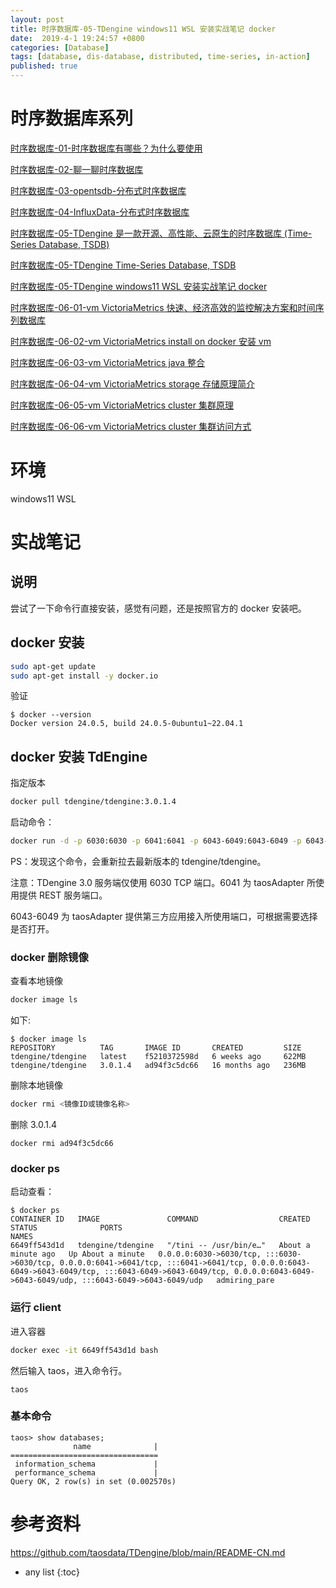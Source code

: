 ```yaml
---
layout: post
title: 时序数据库-05-TDengine windows11 WSL 安装实战笔记 docker 
date:  2019-4-1 19:24:57 +0800
categories: [Database]
tags: [database, dis-database, distributed, time-series, in-action]
published: true
---
```


# 时序数据库系列

[时序数据库-01-时序数据库有哪些？为什么要使用](https://houbb.github.io/2019/04/01/database-time-seriers-01-overview)

[时序数据库-02-聊一聊时序数据库](https://houbb.github.io/2019/04/01/database-time-seriers-02-chat)

[时序数据库-03-opentsdb-分布式时序数据库](https://houbb.github.io/2019/04/01/database-time-seriers-03-opentsdb)

[时序数据库-04-InfluxData-分布式时序数据库](https://houbb.github.io/2019/04/01/database-time-seriers-04-influxdb)

[时序数据库-05-TDengine 是一款开源、高性能、云原生的时序数据库 (Time-Series Database, TSDB)](https://houbb.github.io/2019/04/01/database-time-seriers-05-00-tdengine-overview)

[时序数据库-05-TDengine Time-Series Database, TSDB](https://houbb.github.io/2019/04/01/database-time-seriers-05-01-tdengine-chat)

[时序数据库-05-TDengine windows11 WSL 安装实战笔记 docker](https://houbb.github.io/2019/04/01/database-time-seriers-05-02-windows-wls-install)

[时序数据库-06-01-vm VictoriaMetrics 快速、经济高效的监控解决方案和时间序列数据库](https://houbb.github.io/2019/04/01/database-time-seriers-06-01-vm-intro)

[时序数据库-06-02-vm VictoriaMetrics install on docker 安装 vm](https://houbb.github.io/2019/04/01/database-time-seriers-06-02-vm-install-docker)

[时序数据库-06-03-vm VictoriaMetrics java 整合](https://houbb.github.io/2019/04/01/database-time-seriers-06-03-vm-java-integration)

[时序数据库-06-04-vm VictoriaMetrics storage 存储原理简介](https://houbb.github.io/2019/04/01/database-time-seriers-06-04-vm-storage)

[时序数据库-06-05-vm VictoriaMetrics cluster 集群原理](https://houbb.github.io/2019/04/01/database-time-seriers-06-05-vm-cluster)

[时序数据库-06-06-vm VictoriaMetrics cluster 集群访问方式](https://houbb.github.io/2019/04/01/database-time-seriers-06-06-vm-cluster-access)



# 环境

windows11 WSL

# 实战笔记

## 说明

尝试了一下命令行直接安装，感觉有问题，还是按照官方的 docker 安装吧。

## docker 安装

```sh
sudo apt-get update
sudo apt-get install -y docker.io
```

验证

```
$ docker --version
Docker version 24.0.5, build 24.0.5-0ubuntu1~22.04.1
```


## docker 安装 TdEngine

指定版本

```bash
docker pull tdengine/tdengine:3.0.1.4
```

启动命令：

```bash
docker run -d -p 6030:6030 -p 6041:6041 -p 6043-6049:6043-6049 -p 6043-6049:6043-6049/udp tdengine/tdengine
```

PS：发现这个命令，会重新拉去最新版本的 tdengine/tdengine。

注意：TDengine 3.0 服务端仅使用 6030 TCP 端口。6041 为 taosAdapter 所使用提供 REST 服务端口。

6043-6049 为 taosAdapter 提供第三方应用接入所使用端口，可根据需要选择是否打开。

### docker 删除镜像

查看本地镜像

```bash
docker image ls
```

如下:

```
$ docker image ls
REPOSITORY          TAG       IMAGE ID       CREATED         SIZE
tdengine/tdengine   latest    f5210372598d   6 weeks ago     622MB
tdengine/tdengine   3.0.1.4   ad94f3c5dc66   16 months ago   236MB
```

删除本地镜像

```bash
docker rmi <镜像ID或镜像名称>
```

删除 3.0.1.4

```
docker rmi ad94f3c5dc66
```

### docker ps

启动查看：

```
$ docker ps
CONTAINER ID   IMAGE               COMMAND                  CREATED              STATUS              PORTS                                                                                                                                                                                                                NAMES
6649ff543d1d   tdengine/tdengine   "/tini -- /usr/bin/e…"   About a minute ago   Up About a minute   0.0.0.0:6030->6030/tcp, :::6030->6030/tcp, 0.0.0.0:6041->6041/tcp, :::6041->6041/tcp, 0.0.0.0:6043-6049->6043-6049/tcp, :::6043-6049->6043-6049/tcp, 0.0.0.0:6043-6049->6043-6049/udp, :::6043-6049->6043-6049/udp   admiring_pare
```


### 运行 client 

进入容器

```bash
docker exec -it 6649ff543d1d bash
```

然后输入 taos，进入命令行。

```
taos
```

### 基本命令

```
taos> show databases;
              name              |
=================================
 information_schema             |
 performance_schema             |
Query OK, 2 row(s) in set (0.002570s)
```

# 参考资料

https://github.com/taosdata/TDengine/blob/main/README-CN.md

* any list
{:toc}